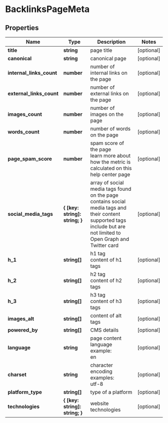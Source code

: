 # BacklinksPageMeta

## Properties

| Name | Type | Description | Notes |
|------------ | ------------- | ------------- | -------------|
**title** | **string** | page title |[optional]|
**canonical** | **string** | canonical page |[optional]|
**internal_links_count** | **number** | number of internal links on the page |[optional]|
**external_links_count** | **number** | number of external links on the page |[optional]|
**images_count** | **number** | number of images on the page |[optional]|
**words_count** | **number** | number of words on the page |[optional]|
**page_spam_score** | **number** | spam score of the page<br>learn more about how the metric is calculated on this help center page |[optional]|
**social_media_tags** | **{ [key: string]: string; }** | array of social media tags found on the page<br>contains social media tags and their content<br>supported tags include but are not limited to Open Graph and Twitter card |[optional]|
**h_1** | **string[]** | h1 tag<br>content of h1 tags |[optional]|
**h_2** | **string[]** | h2 tag<br>content of h2 tags |[optional]|
**h_3** | **string[]** | h3 tag<br>content of h3 tags |[optional]|
**images_alt** | **string[]** | content of alt tags |[optional]|
**powered_by** | **string[]** | CMS details |[optional]|
**language** | **string** | page content language<br>example:<br>en |[optional]|
**charset** | **string** | character encoding<br>examples:<br>utf-8 |[optional]|
**platform_type** | **string[]** | type of a platform |[optional]|
**technologies** | **{ [key: string]: string; }** | website technologies |[optional]|